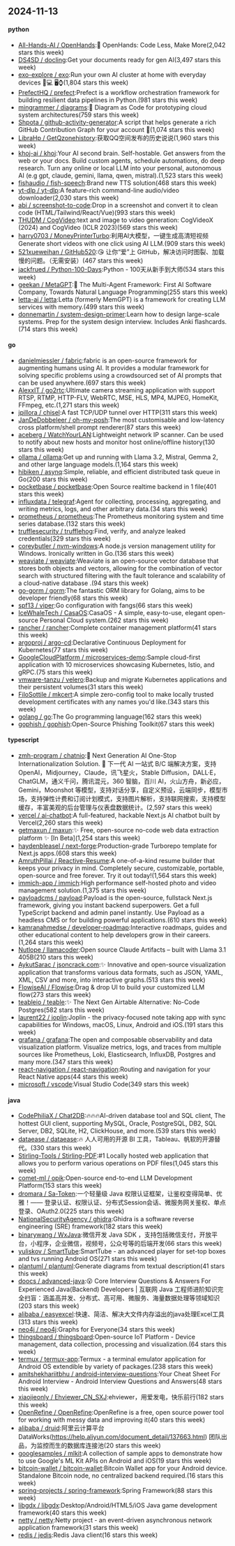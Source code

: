 ## 2024-11-13

#### python
* [All-Hands-AI / OpenHands](https://github.com/All-Hands-AI/OpenHands):🙌 OpenHands: Code Less, Make More(2,042 stars this week)
* [DS4SD / docling](https://github.com/DS4SD/docling):Get your documents ready for gen AI(3,497 stars this week)
* [exo-explore / exo](https://github.com/exo-explore/exo):Run your own AI cluster at home with everyday devices 📱💻 🖥️⌚(1,804 stars this week)
* [PrefectHQ / prefect](https://github.com/PrefectHQ/prefect):Prefect is a workflow orchestration framework for building resilient data pipelines in Python.(981 stars this week)
* [mingrammer / diagrams](https://github.com/mingrammer/diagrams):🎨 Diagram as Code for prototyping cloud system architectures(759 stars this week)
* [Shpota / github-activity-generator](https://github.com/Shpota/github-activity-generator):A script that helps generate a rich GitHub Contribution Graph for your account 🤖(1,074 stars this week)
* [LibraHp / GetQzonehistory](https://github.com/LibraHp/GetQzonehistory):获取QQ空间发布的历史说说(1,960 stars this week)
* [khoj-ai / khoj](https://github.com/khoj-ai/khoj):Your AI second brain. Self-hostable. Get answers from the web or your docs. Build custom agents, schedule automations, do deep research. Turn any online or local LLM into your personal, autonomous AI (e.g gpt, claude, gemini, llama, qwen, mistral).(1,523 stars this week)
* [fishaudio / fish-speech](https://github.com/fishaudio/fish-speech):Brand new TTS solution(468 stars this week)
* [yt-dlp / yt-dlp](https://github.com/yt-dlp/yt-dlp):A feature-rich command-line audio/video downloader(2,030 stars this week)
* [abi / screenshot-to-code](https://github.com/abi/screenshot-to-code):Drop in a screenshot and convert it to clean code (HTML/Tailwind/React/Vue)(993 stars this week)
* [THUDM / CogVideo](https://github.com/THUDM/CogVideo):text and image to video generation: CogVideoX (2024) and CogVideo (ICLR 2023)(569 stars this week)
* [harry0703 / MoneyPrinterTurbo](https://github.com/harry0703/MoneyPrinterTurbo):利用AI大模型，一键生成高清短视频 Generate short videos with one click using AI LLM.(909 stars this week)
* [521xueweihan / GitHub520](https://github.com/521xueweihan/GitHub520):😘 让你“爱”上 GitHub，解决访问时图裂、加载慢的问题。（无需安装）(467 stars this week)
* [jackfrued / Python-100-Days](https://github.com/jackfrued/Python-100-Days):Python - 100天从新手到大师(534 stars this week)
* [geekan / MetaGPT](https://github.com/geekan/MetaGPT):🌟 The Multi-Agent Framework: First AI Software Company, Towards Natural Language Programming(255 stars this week)
* [letta-ai / letta](https://github.com/letta-ai/letta):Letta (formerly MemGPT) is a framework for creating LLM services with memory.(499 stars this week)
* [donnemartin / system-design-primer](https://github.com/donnemartin/system-design-primer):Learn how to design large-scale systems. Prep for the system design interview. Includes Anki flashcards.(714 stars this week)

#### go
* [danielmiessler / fabric](https://github.com/danielmiessler/fabric):fabric is an open-source framework for augmenting humans using AI. It provides a modular framework for solving specific problems using a crowdsourced set of AI prompts that can be used anywhere.(697 stars this week)
* [AlexxIT / go2rtc](https://github.com/AlexxIT/go2rtc):Ultimate camera streaming application with support RTSP, RTMP, HTTP-FLV, WebRTC, MSE, HLS, MP4, MJPEG, HomeKit, FFmpeg, etc.(1,271 stars this week)
* [jpillora / chisel](https://github.com/jpillora/chisel):A fast TCP/UDP tunnel over HTTP(311 stars this week)
* [JanDeDobbeleer / oh-my-posh](https://github.com/JanDeDobbeleer/oh-my-posh):The most customisable and low-latency cross platform/shell prompt renderer(87 stars this week)
* [aceberg / WatchYourLAN](https://github.com/aceberg/WatchYourLAN):Lightweight network IP scanner. Can be used to notify about new hosts and monitor host online/offline history(130 stars this week)
* [ollama / ollama](https://github.com/ollama/ollama):Get up and running with Llama 3.2, Mistral, Gemma 2, and other large language models.(1,164 stars this week)
* [hibiken / asynq](https://github.com/hibiken/asynq):Simple, reliable, and efficient distributed task queue in Go(200 stars this week)
* [pocketbase / pocketbase](https://github.com/pocketbase/pocketbase):Open Source realtime backend in 1 file(401 stars this week)
* [influxdata / telegraf](https://github.com/influxdata/telegraf):Agent for collecting, processing, aggregating, and writing metrics, logs, and other arbitrary data.(34 stars this week)
* [prometheus / prometheus](https://github.com/prometheus/prometheus):The Prometheus monitoring system and time series database.(132 stars this week)
* [trufflesecurity / trufflehog](https://github.com/trufflesecurity/trufflehog):Find, verify, and analyze leaked credentials(329 stars this week)
* [coreybutler / nvm-windows](https://github.com/coreybutler/nvm-windows):A node.js version management utility for Windows. Ironically written in Go.(136 stars this week)
* [weaviate / weaviate](https://github.com/weaviate/weaviate):Weaviate is an open-source vector database that stores both objects and vectors, allowing for the combination of vector search with structured filtering with the fault tolerance and scalability of a cloud-native database .(94 stars this week)
* [go-gorm / gorm](https://github.com/go-gorm/gorm):The fantastic ORM library for Golang, aims to be developer friendly(68 stars this week)
* [spf13 / viper](https://github.com/spf13/viper):Go configuration with fangs(66 stars this week)
* [IceWhaleTech / CasaOS](https://github.com/IceWhaleTech/CasaOS):CasaOS - A simple, easy-to-use, elegant open-source Personal Cloud system.(262 stars this week)
* [rancher / rancher](https://github.com/rancher/rancher):Complete container management platform(41 stars this week)
* [argoproj / argo-cd](https://github.com/argoproj/argo-cd):Declarative Continuous Deployment for Kubernetes(77 stars this week)
* [GoogleCloudPlatform / microservices-demo](https://github.com/GoogleCloudPlatform/microservices-demo):Sample cloud-first application with 10 microservices showcasing Kubernetes, Istio, and gRPC.(75 stars this week)
* [vmware-tanzu / velero](https://github.com/vmware-tanzu/velero):Backup and migrate Kubernetes applications and their persistent volumes(31 stars this week)
* [FiloSottile / mkcert](https://github.com/FiloSottile/mkcert):A simple zero-config tool to make locally trusted development certificates with any names you'd like.(343 stars this week)
* [golang / go](https://github.com/golang/go):The Go programming language(162 stars this week)
* [gophish / gophish](https://github.com/gophish/gophish):Open-Source Phishing Toolkit(67 stars this week)

#### typescript
* [zmh-program / chatnio](https://github.com/zmh-program/chatnio):🚀 Next Generation AI One-Stop Internationalization Solution. 🚀 下一代 AI 一站式 B/C 端解决方案，支持 OpenAI，Midjourney，Claude，讯飞星火，Stable Diffusion，DALL·E，ChatGLM，通义千问，腾讯混元，360 智脑，百川 AI，火山方舟，新必应，Gemini，Moonshot 等模型，支持对话分享，自定义预设，云端同步，模型市场，支持弹性计费和订阅计划模式，支持图片解析，支持联网搜索，支持模型缓存，丰富美观的后台管理与仪表盘数据统计。(2,597 stars this week)
* [vercel / ai-chatbot](https://github.com/vercel/ai-chatbot):A full-featured, hackable Next.js AI chatbot built by Vercel(2,260 stars this week)
* [getmaxun / maxun](https://github.com/getmaxun/maxun):✨ Free, open-source no-code web data extraction platform ✨ [In Beta](1,254 stars this week)
* [haydenbleasel / next-forge](https://github.com/haydenbleasel/next-forge):Production-grade Turborepo template for Next.js apps.(608 stars this week)
* [AmruthPillai / Reactive-Resume](https://github.com/AmruthPillai/Reactive-Resume):A one-of-a-kind resume builder that keeps your privacy in mind. Completely secure, customizable, portable, open-source and free forever. Try it out today!(1,564 stars this week)
* [immich-app / immich](https://github.com/immich-app/immich):High performance self-hosted photo and video management solution.(1,375 stars this week)
* [payloadcms / payload](https://github.com/payloadcms/payload):Payload is the open-source, fullstack Next.js framework, giving you instant backend superpowers. Get a full TypeScript backend and admin panel instantly. Use Payload as a headless CMS or for building powerful applications.(610 stars this week)
* [kamranahmedse / developer-roadmap](https://github.com/kamranahmedse/developer-roadmap):Interactive roadmaps, guides and other educational content to help developers grow in their careers.(1,264 stars this week)
* [Nutlope / llamacoder](https://github.com/Nutlope/llamacoder):Open source Claude Artifacts – built with Llama 3.1 405B(210 stars this week)
* [AykutSarac / jsoncrack.com](https://github.com/AykutSarac/jsoncrack.com):✨ Innovative and open-source visualization application that transforms various data formats, such as JSON, YAML, XML, CSV and more, into interactive graphs.(513 stars this week)
* [FlowiseAI / Flowise](https://github.com/FlowiseAI/Flowise):Drag & drop UI to build your customized LLM flow(273 stars this week)
* [teableio / teable](https://github.com/teableio/teable):✨ The Next Gen Airtable Alternative: No-Code Postgres(582 stars this week)
* [laurent22 / joplin](https://github.com/laurent22/joplin):Joplin - the privacy-focused note taking app with sync capabilities for Windows, macOS, Linux, Android and iOS.(191 stars this week)
* [grafana / grafana](https://github.com/grafana/grafana):The open and composable observability and data visualization platform. Visualize metrics, logs, and traces from multiple sources like Prometheus, Loki, Elasticsearch, InfluxDB, Postgres and many more.(347 stars this week)
* [react-navigation / react-navigation](https://github.com/react-navigation/react-navigation):Routing and navigation for your React Native apps(44 stars this week)
* [microsoft / vscode](https://github.com/microsoft/vscode):Visual Studio Code(349 stars this week)

#### java
* [CodePhiliaX / Chat2DB](https://github.com/CodePhiliaX/Chat2DB):🔥🔥🔥AI-driven database tool and SQL client, The hottest GUI client, supporting MySQL, Oracle, PostgreSQL, DB2, SQL Server, DB2, SQLite, H2, ClickHouse, and more.(539 stars this week)
* [dataease / dataease](https://github.com/dataease/dataease):🔥 人人可用的开源 BI 工具，Tableau、帆软的开源替代。(330 stars this week)
* [Stirling-Tools / Stirling-PDF](https://github.com/Stirling-Tools/Stirling-PDF):#1 Locally hosted web application that allows you to perform various operations on PDF files(1,045 stars this week)
* [comet-ml / opik](https://github.com/comet-ml/opik):Open-source end-to-end LLM Development Platform(153 stars this week)
* [dromara / Sa-Token](https://github.com/dromara/Sa-Token):一个轻量级 Java 权限认证框架，让鉴权变得简单、优雅！—— 登录认证、权限认证、分布式Session会话、微服务网关鉴权、单点登录、OAuth2.0(225 stars this week)
* [NationalSecurityAgency / ghidra](https://github.com/NationalSecurityAgency/ghidra):Ghidra is a software reverse engineering (SRE) framework(182 stars this week)
* [binarywang / WxJava](https://github.com/binarywang/WxJava):微信开发 Java SDK ，支持包括微信支付，开放平台，小程序，企业微信，视频号，公众号等的后端开发(66 stars this week)
* [yuliskov / SmartTube](https://github.com/yuliskov/SmartTube):SmartTube - an advanced player for set-top boxes and tvs running Android OS(271 stars this week)
* [plantuml / plantuml](https://github.com/plantuml/plantuml):Generate diagrams from textual description(41 stars this week)
* [doocs / advanced-java](https://github.com/doocs/advanced-java):😮 Core Interview Questions & Answers For Experienced Java(Backend) Developers | 互联网 Java 工程师进阶知识完全扫盲：涵盖高并发、分布式、高可用、微服务、海量数据处理等领域知识(203 stars this week)
* [alibaba / easyexcel](https://github.com/alibaba/easyexcel):快速、简洁、解决大文件内存溢出的java处理Excel工具(313 stars this week)
* [neo4j / neo4j](https://github.com/neo4j/neo4j):Graphs for Everyone(34 stars this week)
* [thingsboard / thingsboard](https://github.com/thingsboard/thingsboard):Open-source IoT Platform - Device management, data collection, processing and visualization.(64 stars this week)
* [termux / termux-app](https://github.com/termux/termux-app):Termux - a terminal emulator application for Android OS extendible by variety of packages.(238 stars this week)
* [amitshekhariitbhu / android-interview-questions](https://github.com/amitshekhariitbhu/android-interview-questions):Your Cheat Sheet For Android Interview - Android Interview Questions and Answers(48 stars this week)
* [xiaojieonly / Ehviewer_CN_SXJ](https://github.com/xiaojieonly/Ehviewer_CN_SXJ):ehviewer，用爱发电，快乐前行(182 stars this week)
* [OpenRefine / OpenRefine](https://github.com/OpenRefine/OpenRefine):OpenRefine is a free, open source power tool for working with messy data and improving it(40 stars this week)
* [alibaba / druid](https://github.com/alibaba/druid):阿里云计算平台DataWorks(https://help.aliyun.com/document_detail/137663.html) 团队出品，为监控而生的数据库连接池(20 stars this week)
* [googlesamples / mlkit](https://github.com/googlesamples/mlkit):A collection of sample apps to demonstrate how to use Google's ML Kit APIs on Android and iOS(19 stars this week)
* [bitcoin-wallet / bitcoin-wallet](https://github.com/bitcoin-wallet/bitcoin-wallet):Bitcoin Wallet app for your Android device. Standalone Bitcoin node, no centralized backend required.(16 stars this week)
* [spring-projects / spring-framework](https://github.com/spring-projects/spring-framework):Spring Framework(88 stars this week)
* [libgdx / libgdx](https://github.com/libgdx/libgdx):Desktop/Android/HTML5/iOS Java game development framework(40 stars this week)
* [netty / netty](https://github.com/netty/netty):Netty project - an event-driven asynchronous network application framework(31 stars this week)
* [redis / jedis](https://github.com/redis/jedis):Redis Java client(16 stars this week)
